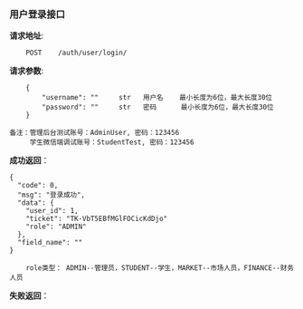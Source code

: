 ### 用户登录接口

**请求地址**:
```
    POST    /auth/user/login/
```

**请求参数**:
```
    {
        "username": ""     str   用户名    最小长度为6位，最大长度30位
        "password": ""     str   密码      最小长度为6位，最大长度30位
    }
```

```
备注：管理后台测试账号：AdminUser, 密码：123456
     学生微信端调试账号：StudentTest, 密码：123456
```

**成功返回**：
```
{
  "code": 0,
  "msg": "登录成功",
  "data": {
    "user_id": 1,
    "ticket": "TK-VbT5EBfMGlFOCicKdDjo"
    "role": "ADMIN"
  },
  "field_name": ""
}
```

```
    role类型： ADMIN--管理员，STUDENT--学生，MARKET--市场人员，FINANCE--财务人员
```

**失败返回**：
```

```